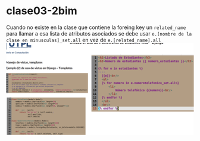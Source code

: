 # clase03-2bim

Cuando no existe en la clase que contiene la foreing key un `related_name` para llamar a esa lista de atributos asociados se debe usar `e.[nombre de la clase en minusculas]_set.all` en vez de `e.[related_name].all`
![Set all](setall.png)
